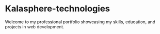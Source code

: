 # Kalasphere-technologies
Welcome to my professional portfolio showcasing my skills, education, and projects in web development.
